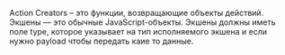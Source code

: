  Action Creators – это функции, возвращающие объекты действий. Экшены — это обычные JavaScript-объекты. Экшены должны иметь поле type, которое указывает на тип исполняемого экшена и если нужно payload чтобы передать каие то данные.